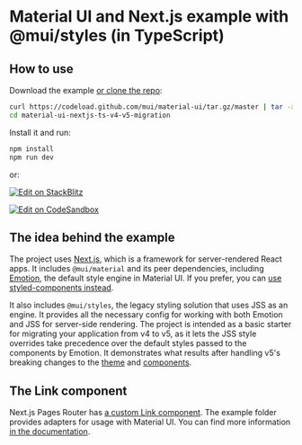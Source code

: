 # Material UI and Next.js example with @mui/styles (in TypeScript)

## How to use

Download the example [or clone the repo](https://github.com/mui/material-ui):

<!-- #repo-reference -->

```bash
curl https://codeload.github.com/mui/material-ui/tar.gz/master | tar -xz --strip=2  material-ui-master/examples/material-ui-nextjs-ts-v4-v5-migration
cd material-ui-nextjs-ts-v4-v5-migration
```

Install it and run:

```bash
npm install
npm run dev
```

or:

<!-- #repo-reference -->

[![Edit on StackBlitz](https://developer.stackblitz.com/img/open_in_stackblitz.svg)](https://stackblitz.com/github/mui/material-ui/tree/master/examples/material-ui-nextjs-ts-v4-v5-migration)

[![Edit on CodeSandbox](https://codesandbox.io/static/img/play-codesandbox.svg)](https://codesandbox.io/p/sandbox/github/mui/material-ui/tree/master/examples/material-ui-nextjs-ts-v4-v5-migration)

## The idea behind the example

The project uses [Next.js](https://github.com/vercel/next.js), which is a framework for server-rendered React apps.
It includes `@mui/material` and its peer dependencies, including [Emotion](https://emotion.sh/docs/introduction), the default style engine in Material UI.
If you prefer, you can [use styled-components instead](https://mui.com/material-ui/integrations/interoperability/#styled-components).

It also includes `@mui/styles`, the legacy styling solution that uses JSS as an engine.
It provides all the necessary config for working with both Emotion and JSS for server-side rendering.
The project is intended as a basic starter for migrating your application from v4 to v5, as it lets the JSS style overrides take precedence over the default styles passed to the components by Emotion.
It demonstrates what results after handling v5's breaking changes to the [theme](https://mui.com/material-ui/migration/v5-style-changes/) and [components](https://mui.com/material-ui/migration/v5-component-changes/).

## The Link component

Next.js Pages Router has [a custom Link component](https://nextjs.org/docs/pages/api-reference/components/link).
The example folder provides adapters for usage with Material UI.
You can find more information [in the documentation](https://mui.com/material-ui/integrations/routing/#next-js-pages-router).
